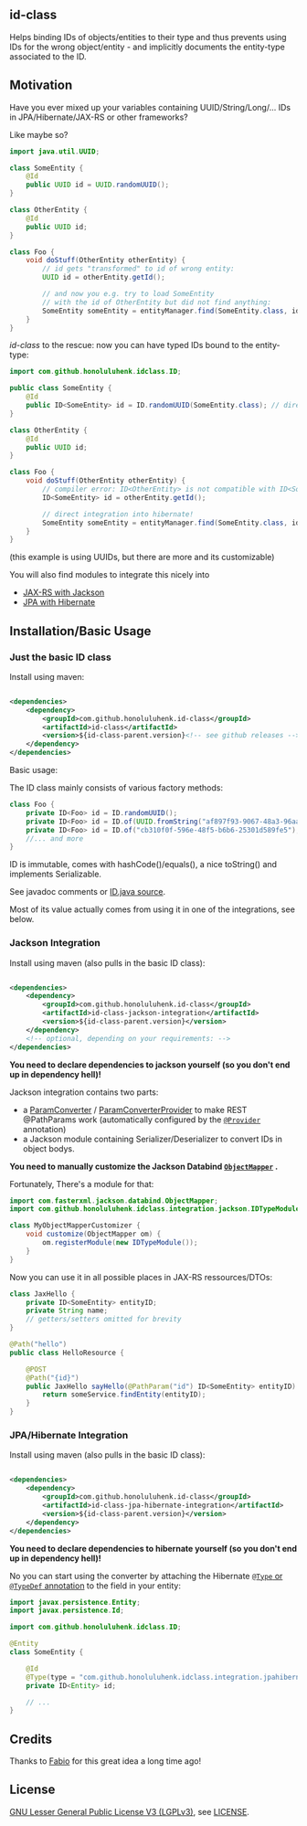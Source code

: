 ## id-class

Helps binding IDs of objects/entities to their type and thus prevents using IDs for the wrong object/entity - and
implicitly documents the entity-type associated to the ID.

## Motivation

Have you ever mixed up your variables containing UUID/String/Long/... IDs in JPA/Hibernate/JAX-RS or other frameworks?

Like maybe so?

```java
import java.util.UUID;

class SomeEntity {
	@Id
	public UUID id = UUID.randomUUID();
}

class OtherEntity {
	@Id
	public UUID id;
}

class Foo {
	void doStuff(OtherEntity otherEntity) {
		// id gets "transformed" to id of wrong entity:
		UUID id = otherEntity.getId();

		// and now you e.g. try to load SomeEntity
		// with the id of OtherEntity but did not find anything:
		SomeEntity someEntity = entityManager.find(SomeEntity.class, id);
	}
}
```

*id-class* to the rescue: now you can have typed IDs bound to the entity-type:

```java
import com.github.honoluluhenk.idclass.ID;

public class SomeEntity {
	@Id
	public ID<SomeEntity> id = ID.randomUUID(SomeEntity.class); // directly support ID generation
}

class OtherEntity {
	@Id
	public UUID id;
}

class Foo {
	void doStuff(OtherEntity otherEntity) {
		// compiler error: ID<OtherEntity> is not compatible with ID<SomeEntity>
		ID<SomeEntity> id = otherEntity.getId();

		// direct integration into hibernate!
		SomeEntity someEntity = entityManager.find(SomeEntity.class, id);
	}
}

```

(this example is using UUIDs, but there are more and its customizable)

You will also find modules to integrate this nicely into

* [JAX-RS with Jackson](https://github.com/FasterXML/jackson)
* [JPA with Hibernate](https://hibernate.org/)

## Installation/Basic Usage

### Just the basic ID class

Install using maven:

```xml

<dependencies>
	<dependency>
		<groupId>com.github.honoluluhenk.id-class</groupId>
		<artifactId>id-class</artifactId>
		<version>${id-class-parent.version}<!-- see github releases --></version>
	</dependency>
</dependencies>
```

Basic usage:

The ID class mainly consists of various factory methods:

```java
class Foo {
	private ID<Foo> id = ID.randomUUID();
	private ID<Foo> id = ID.of(UUID.fromString("af897f93-9067-48a3-96aa-974511a5c3c4"));
	private ID<Foo> id = ID.of("cb310f0f-596e-48f5-b6b6-25301d589fe5");
	//... and more
}
```

ID is immutable, comes with hashCode()/equals(), a nice toString() and implements Serializable.

See javadoc comments or [ID.java source](id-class/src/main/java/com/github/honoluluhenk/idclass/ID.java).

Most of its value actually comes from using it in one of the integrations, see below.

### Jackson Integration

Install using maven (also pulls in the basic ID class):

```xml

<dependencies>
	<dependency>
		<groupId>com.github.honoluluhenk.id-class</groupId>
		<artifactId>id-class-jackson-integration</artifactId>
		<version>${id-class-parent.version}</version>
	</dependency>
	<!-- optional, depending on your requirements: -->
</dependencies>
```

**You need to declare dependencies to jackson yourself (so you don't end up in dependency hell)!**

Jackson integration contains two parts:

* a [ParamConverter](https://docs.oracle.com/javaee/7/api/javax/ws/rs/ext/ParamConverter.html)
  / [ParamConverterProvider](https://docs.oracle.com/javaee/7/api/javax/ws/rs/ext/ParamConverterProvider.html) to make
  REST @PathParams work (automatically configured by
  the [`@Provider`](https://docs.oracle.com/javaee/7/api/javax/ws/rs/ext/Provider.html) annotation)
* a Jackson module containing Serializer/Deserializer to convert IDs in object bodys.

**You need to manually customize the Jackson
Databind [`ObjectMapper`](https://fasterxml.github.io/jackson-databind/javadoc/2.7/com/fasterxml/jackson/databind/ObjectMapper.html)
.**

Fortunately, There's a module for that:

```java
import com.fasterxml.jackson.databind.ObjectMapper;
import com.github.honoluluhenk.idclass.integration.jackson.IDTypeModule;

class MyObjectMapperCustomizer {
	void customize(ObjectMapper om) {
		om.registerModule(new IDTypeModule());
	}
}
```

Now you can use it in all possible places in JAX-RS ressources/DTOs:

```java
class JaxHello {
	private ID<SomeEntity> entityID;
	private String name;
	// getters/setters omitted for brevity
}

@Path("hello")
public class HelloResource {

	@POST
	@Path("{id}")
	public JaxHello sayHello(@PathParam("id") ID<SomeEntity> entityID) {
		return someService.findEntity(entityID);
	}
} 
```

### JPA/Hibernate Integration

Install using maven (also pulls in the basic ID class):

```xml

<dependencies>
	<dependency>
		<groupId>com.github.honoluluhenk.id-class</groupId>
		<artifactId>id-class-jpa-hibernate-integration</artifactId>
		<version>${id-class-parent.version}</version>
	</dependency>
</dependencies>
```

**You need to declare dependencies to hibernate yourself (so you don't end up in dependency hell)!**

No you can start using the converter by attaching the
Hibernate [`@Type` or `@TypeDef` annotation](https://docs.jboss.org/hibernate/orm/5.4/userguide/html_single/Hibernate_User_Guide.html#basic-custom-type)
to the field in your entity:

```java
import javax.persistence.Entity;
import javax.persistence.Id;

import com.github.honoluluhenk.idclass.ID;

@Entity
class SomeEntity {

	@Id
	@Type(type = "com.github.honoluluhenk.idclass.integration.jpahibernate.IDType")
	private ID<Entity> id;

	// ...
}
```

## Credits

Thanks to [Fabio](https://github.com/xfh) for this great idea a long time ago!

## License

[GNU Lesser General Public License V3 (LGPLv3)](https://www.gnu.org/licenses/lgpl-3.0.html), see [LICENSE](LICENSE).

